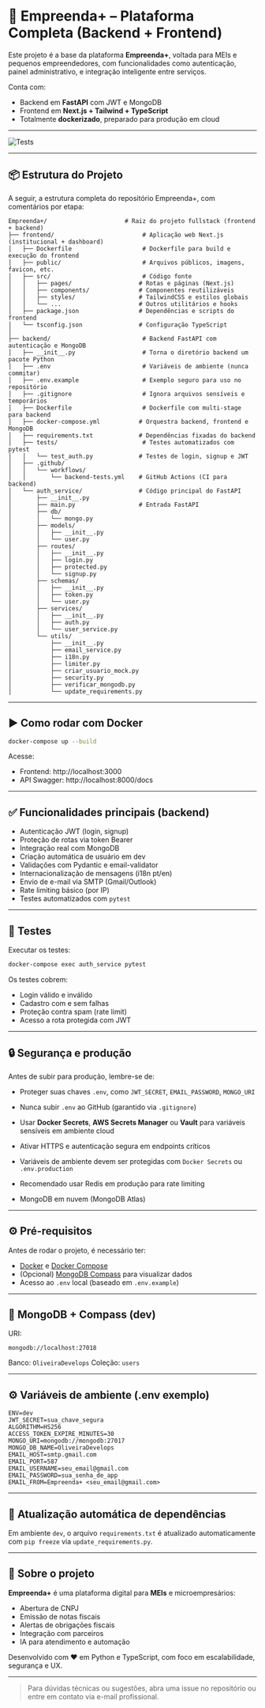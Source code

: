 # 🚀 Empreenda+ – Plataforma Completa (Backend + Frontend)

Este projeto é a base da plataforma **Empreenda+**, voltada para MEIs e pequenos empreendedores, com funcionalidades como autenticação, painel administrativo, e integração inteligente entre serviços. 

Conta com:
- Backend em **FastAPI** com JWT e MongoDB
- Frontend em **Next.js + Tailwind + TypeScript**
- Totalmente **dockerizado**, preparado para produção em cloud

---

![Tests](https://github.com/kennedyTI/Empreenda-Plus/actions/workflows/backend-tests.yml/badge.svg)

---

## 📦 Estrutura do Projeto

A seguir, a estrutura completa do repositório Empreenda+, com comentários por etapa:

```
Empreenda+/                      # Raiz do projeto fullstack (frontend + backend)
├── frontend/                         # Aplicação web Next.js (institucional + dashboard)
│   ├── Dockerfile                    # Dockerfile para build e execução do frontend
│   ├── public/                       # Arquivos públicos, imagens, favicon, etc.
│   ├── src/                          # Código fonte
│   │   ├── pages/                   # Rotas e páginas (Next.js)
│   │   ├── components/              # Componentes reutilizáveis
│   │   ├── styles/                  # TailwindCSS e estilos globais
│   │   └── ...                      # Outros utilitários e hooks
│   ├── package.json                 # Dependências e scripts do frontend
│   └── tsconfig.json                # Configuração TypeScript
│
├── backend/                          # Backend FastAPI com autenticação e MongoDB
│   ├── __init__.py                   # Torna o diretório backend um pacote Python
│   ├── .env                          # Variáveis de ambiente (nunca commitar)
│   ├── .env.example                  # Exemplo seguro para uso no repositório
│   ├── .gitignore                    # Ignora arquivos sensíveis e temporários
│   ├── Dockerfile                    # Dockerfile com multi-stage para backend
│   ├── docker-compose.yml           # Orquestra backend, frontend e MongoDB
│   ├── requirements.txt             # Dependências fixadas do backend
│   ├── tests/                        # Testes automatizados com pytest
│   │   └── test_auth.py             # Testes de login, signup e JWT
│   ├── .github/
│   │   └── workflows/
│   │       └── backend-tests.yml    # GitHub Actions (CI para backend)
│   └── auth_service/                # Código principal do FastAPI
│       ├── __init__.py
│       ├── main.py                  # Entrada FastAPI
│       ├── db/
│       │   └── mongo.py
│       ├── models/
│       │   ├── __init__.py
│       │   └── user.py
│       ├── routes/
│       │   ├── __init__.py
│       │   ├── login.py
│       │   ├── protected.py
│       │   └── signup.py
│       ├── schemas/
│       │   ├── __init__.py
│       │   ├── token.py
│       │   └── user.py
│       ├── services/
│       │   ├── __init__.py
│       │   ├── auth.py
│       │   └── user_service.py
│       └── utils/
│           ├── __init__.py
│           ├── email_service.py
│           ├── i18n.py
│           ├── limiter.py
│           ├── criar_usuario_mock.py
│           ├── security.py
│           ├── verificar_mongodb.py
│           └── update_requirements.py
```

---

## ▶️ Como rodar com Docker

```bash
docker-compose up --build
```

Acesse:
- Frontend: http://localhost:3000
- API Swagger: http://localhost:8000/docs

---

## ✅ Funcionalidades principais (backend)
- Autenticação JWT (login, signup)
- Proteção de rotas via token Bearer
- Integração real com MongoDB
- Criação automática de usuário em dev
- Validações com Pydantic e email-validator
- Internacionalização de mensagens (i18n pt/en)
- Envio de e-mail via SMTP (Gmail/Outlook)
- Rate limiting básico (por IP)
- Testes automatizados com `pytest`

---

## 🧪 Testes

Executar os testes:
```bash
docker-compose exec auth_service pytest
```

Os testes cobrem:
- Login válido e inválido
- Cadastro com e sem falhas
- Proteção contra spam (rate limit)
- Acesso a rota protegida com JWT

---

## 🔒 Segurança e produção

Antes de subir para produção, lembre-se de:

- Proteger suas chaves `.env`, como `JWT_SECRET`, `EMAIL_PASSWORD`, `MONGO_URI`
- Nunca subir `.env` ao GitHub (garantido via `.gitignore`)
- Usar **Docker Secrets**, **AWS Secrets Manager** ou **Vault** para variáveis sensíveis em ambiente cloud
- Ativar HTTPS e autenticação segura em endpoints críticos


- Variáveis de ambiente devem ser protegidas com `Docker Secrets` ou `.env.production`
- Recomendado usar Redis em produção para rate limiting
- MongoDB em nuvem (MongoDB Atlas)

---

## ⚙️ Pré-requisitos

Antes de rodar o projeto, é necessário ter:

- [Docker](https://www.docker.com/) e [Docker Compose](https://docs.docker.com/compose/)
- (Opcional) [MongoDB Compass](https://www.mongodb.com/products/compass) para visualizar dados
- Acesso ao `.env` local (baseado em `.env.example`)

---

## 📂 MongoDB + Compass (dev)

URI:
```
mongodb://localhost:27018
```
Banco: `OliveiraDevelops`
Coleção: `users`

---

## ⚙️ Variáveis de ambiente (.env exemplo)
```env
ENV=dev
JWT_SECRET=sua_chave_segura
ALGORITHM=HS256
ACCESS_TOKEN_EXPIRE_MINUTES=30
MONGO_URI=mongodb://mongodb:27017
MONGO_DB_NAME=OliveiraDevelops
EMAIL_HOST=smtp.gmail.com
EMAIL_PORT=587
EMAIL_USERNAME=seu_email@gmail.com
EMAIL_PASSWORD=sua_senha_de_app
EMAIL_FROM=Empreenda+ <seu_email@gmail.com>
```

---

## 🔁 Atualização automática de dependências
Em ambiente `dev`, o arquivo `requirements.txt` é atualizado automaticamente com `pip freeze` via `update_requirements.py`.

---

## 👥 Sobre o projeto

**Empreenda+** é uma plataforma digital para **MEIs** e microempresários:

- Abertura de CNPJ
- Emissão de notas fiscais
- Alertas de obrigações fiscais
- Integração com parceiros
- IA para atendimento e automação

Desenvolvido com ❤️ em Python e TypeScript, com foco em escalabilidade, segurança e UX.

---

> Para dúvidas técnicas ou sugestões, abra uma issue no repositório ou entre em contato via e-mail profissional.
